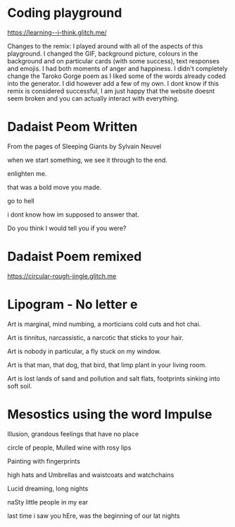 # Coding playground
https://learning--i-think.glitch.me/

</p>Changes to the remix: I played around with all of the aspects of this playground. I changed the GIF, background picture, colours in the background and on particular cards (with some success), text responses and emojis. I had both moments of anger and happiness. I didn't completely change the Taroko Gorge poem as I liked some of the words already coded into the generator. I did however add a few of my own. I dont know if this remix is considered successful, I am just happy that the website doesnt seem broken and you can actually interact with everything.
</p>

# Dadaist Peom Written
</p>From the pages of Sleeping Giants by Sylvain Neuvel
</p>when we start something, we see it through to the end.</p>
</p>enlighten me.</p>
</p>that was a bold move you made.</p>
</p>go to hell</p>
</p>i dont know how im supposed to answer that.</p>
</p>Do you think I would tell you if you were?</p>

# Dadaist Poem remixed
https://circular-rough-jingle.glitch.me

# Lipogram - No letter e
</p>Art is marginal, mind numbing, a morticians cold cuts and hot chai.</p>
</p>Art is tinnitus, narcassistic, a narcotic that sticks to your hair.</p>
</p>Art is nobody in particular, a fly stuck on my window.</p>
</p>Art is that man, that dog, that bird, that limp plant in your living room.</p> 
</p>Art is lost lands of sand and pollution and salt flats, footprints sinking into soft soil.</p>

# Mesostics using the word Impulse
</p>Illusion, grandous feelings that have no place</p>
</p>circle of people, Mulled wine with rosy lips</p>
</p>Painting with fingerprints</p>
</p>high hats and Umbrellas and waistcoats and watchchains</p>
</p>Lucid dreaming, long nights</p>
</p>naSty little people in my ear</p>
</p>last time i saw you hEre, was the beginning of our lat nights</p>
